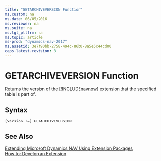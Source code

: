 ```yaml
---
title: "GETARCHIVEVERSION Function"
ms.custom: na
ms.date: 06/05/2016
ms.reviewer: na
ms.suite: na
ms.tgt_pltfrm: na
ms.topic: article
ms-prod: "dynamics-nav-2017"
ms.assetid: 3e7f90bb-2758-494c-86b0-8a5e5c44cd00
caps.latest.revision: 3
---
```

# GETARCHIVEVERSION Function
Returns the version of the [!INCLUDE[navnow](includes/navnow_md.md)] extension that the specified table is part of.  
  
## Syntax  
  
```  
[Version :=] GETARCHIVEVERSION  
```  
  
## See Also  
 [Extending Microsoft Dynamics NAV Using Extension Packages](Extending-Microsoft-Dynamics-NAV-Using-Extension-Packages.md)   
 [How to: Develop an Extension](How-to--Develop%20an%20Extension.md)